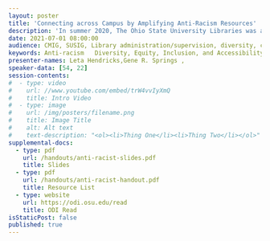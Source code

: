 ```yaml
---
layout: poster
title: 'Connecting across Campus by Amplifying Anti-Racism Resources'
description: 'In summer 2020, The Ohio State University Libraries was asked to partner in collaboration with The Ohio State University Office of Diversity and Inclusion (ODI) to provide expanded access to anti-racism book content in support of continuing education, reading groups, and professional development across the university. The Libraries’ African American and African Studies Librarian worked with ODI’s Director for Strategic Diversity Planning, Training, and Assessment to identify anti-racism book titles of interest that were recommended for purchase or expanded access to the Collections Strategist. Topical research guides were created to supplement the reading lists, and new collections practices were developed and implemented to support campus-wide anti-racism educational opportunities. This poster will detail not only the process of collaboration with another unit within the university, but outline challenges faced with budget management, publishing and vendor practices with anti-racism resources, and COVID-19 implications. We will address critical approaches to anti-racism within library collaborations to university campus communities including outreach, teaching, and collections as part of the evolving Diversity, Equity, Inclusion, and Accessibility (DEIA) movement.'
date: 2021-07-01 08:00:00
audience: CMIG, SUSIG, Library administration/supervision, diversity, consortia, emerging technologies, reference
keywords: Anti-racism   Diversity, Equity, Inclusion, and Accessibility (DEIA)  Acquisitions
presenter-names: Leta Hendricks,Gene R. Springs ,
speaker-data: [54, 22]
session-contents:
#  - type: video
#    url: //www.youtube.com/embed/trW4vvIyXmQ
#    title: Intro Video
#  - type: image
#    url: /img/posters/filename.png
#    title: Image Title
#    alt: Alt text
#    text-description: "<ol><li>Thing One</li><li>Thing Two</li></ol>"
supplemental-docs:
  - type: pdf
    url: /handouts/anti-racist-slides.pdf
    title: Slides
  - type: pdf
    url: /handouts/anti-racist-handout.pdf
    title: Resource List
  - type: website
    url: https://odi.osu.edu/read
    title: ODI Read
isStaticPost: false
published: true
---
```


